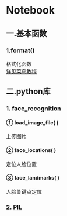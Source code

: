# Notebook
## 一.基本函数
### 1.format()
格式化函数<br>
[详见菜鸟教程](https://www.runoob.com/python/att-string-format.html)
## 二.python库
### 1. face_recognition
#### ① load_image_file( )
上传图片
#### ② face_locations( )
定位人脸位置
#### ③ face_landmarks( )
人脸关键点定位
### 2. [PIL](https://github.com/15124192655/Notebook/blob/master/PIL)
